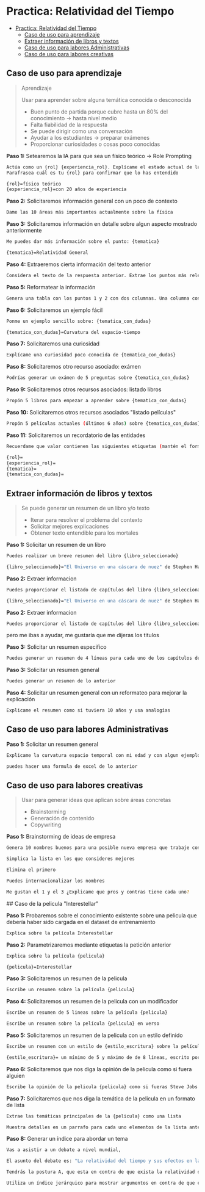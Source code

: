 # Practica: Relatividad del Tiempo

- [Practica: Relatividad del Tiempo](#practica-relatividad-del-tiempo)
  - [Caso de uso para aprendizaje](#caso-de-uso-para-aprendizaje)
  - [Extraer información de libros y textos](#extraer-información-de-libros-y-textos)
  - [Caso de uso para labores Administrativas](#caso-de-uso-para-labores-administrativas)
  - [Caso de uso para labores creativas](#caso-de-uso-para-labores-creativas)





## Caso de uso para aprendizaje

>Aprendizaje
>
>Usar para aprender sobre alguna temática conocida o desconocida
>
>* Buen punto de partida porque cubre hasta un 80% del conocimiento -> hasta nivel medio
>* Falta fiabilidad de la respuesta
>* Se puede dirigir como una conversación
>* Ayudar a los estudiantes -> preparar exámenes
>* Proporcionar curiosidades o cosas poco conocidas


**Paso 1:** Setearemos la IA para que sea un físico teórico -> Role Prompting

```bash
Actúa como un {rol} {experiencia_rol}. Explícame el estado actual de la física con palabras sencillas.
Parafrasea cuál es tu {rol} para confirmar que lo has entendido

{rol}=físico teórico
{experiencia_rol}=con 20 años de experiencia
```

**Paso 2:** Solicitaremos información general con un poco de contexto

```bash
Dame las 10 áreas más importantes actualmente sobre la física
```

**Paso 3:** Solicitaremos información en detalle sobre algun aspecto mostrado anteriormente

```bash
Me puedes dar más información sobre el punto: {tematica}

{tematica}=Relatividad General
```

**Paso 4:** Extraeremos cierta información del texto anterior

```bash
Considera el texto de la respuesta anterior. Extrae los puntos más relevantes en una lista numerada
```

**Paso 5:** Reformatear la información

```bash
Genera una tabla con los puntos 1 y 2 con dos columnas. Una columna con el texto del punto y la otra con las palabras clave más destacables
```

**Paso 6:** Solicitaremos un ejemplo fácil

```bash
Ponme un ejemplo sencillo sobre: {tematica_con_dudas}

{tematica_con_dudas}=Curvatura del espacio-tiempo
```

**Paso 7:** Solicitaremos una curiosidad

```bash
Explícame una curiosidad poco conocida de {tematica_con_dudas}
```

**Paso 8:** Solicitaremos otro recurso asociado: exámen

```bash
Podrías generar un exámen de 5 preguntas sobre {tematica_con_dudas}
```

**Paso 9:** Solicitaremos otros recursos asociados: listado libros

```bash
Propón 5 libros para empezar a aprender sobre {tematica_con_dudas}
```

**Paso 10:** Solicitaremos otros recursos asociados "listado películas"

```bash
Propón 5 películas actuales (últimos 6 años) sobre {tematica_con_dudas}
```

**Paso 11:** Solicitaremos un recordatorio de las entidades

```bash
Recuerdame que valor contienen las siguientes etiquetas (mantén el formato de llaves e igualdades para responder)

{rol}=
{experiencia_rol}=
{tematica}=
{tematica_con_dudas}=
```





## Extraer información de libros y textos

>Se puede generar un resumen de un libro y/o texto
>
>* Iterar para resolver el problema del contexto
>* Solicitar mejores explicaciones
>* Obtener texto entendible para los mortales


**Paso 1:** Solicitar un resumen de un libro

```bash
Puedes realizar un breve resumen del libro {libro_seleccionado}

{libro_seleccionado}="El Universo en una cáscara de nuez" de Stephen Hawking
```

**Paso 2:** Extraer informacion

```bash
Puedes proporcionar el listado de capítulos del libro {libro_seleccionado}

{libro_seleccionado}="El Universo en una cáscara de nuez" de Stephen Hawking
```

**Paso 2:** Extraer informacion

```bash
Puedes proporcionar el listado de capítulos del libro {libro_seleccionado}
```
pero me ibas a ayudar, me gustaría que me dijeras los titulos

**Paso 3:** Solicitar un resumen especifico

```bash
Puedes generar un resumen de 4 líneas para cada uno de los capítulos del libro {libro_seleccionado}
```

**Paso 3:** Solicitar un resumen general

```bash
Puedes generar un resumen de lo anterior
```

**Paso 4:** Solicitar un resumen general con un reformateo para mejorar la explicación

```bash
Explicame el resumen como si tuviera 10 años y usa analogías
```





## Caso de uso para labores Administrativas

**Paso 1:** Solicitar un resumen general

```bash
Explicame la curvatura espacio temporal con mi edad y con algun ejemplo sencillo
```

```bash
puedes hacer una formula de excel de lo anterior
```





## Caso de uso para labores creativas

>Usar para generar ideas que aplican sobre áreas concretas
>
>* Brainstorming
>* Generación de contenido
>* Copywriting


**Paso 1:** Brainstorming de ideas de empresa

```bash
Genera 10 nombres buenos para una posible nueva empresa que trabaje con la relatividad temporal. Este nombre tiene que estar relacionado de alguna manera con agujeros de gusano
```

```bash
Simplica la lista en los que consideres mejores
```

```bash
Elimina el primero
```

```bash
Puedes internacionalizar los nombres
```

```bash
Me gustan el 1 y el 3 ¿Explicame que pros y contras tiene cada uno?
```






## Caso de la pelicula "Interestellar"

**Paso 1:** Probaremos sobre el conocimiento existente sobre una pelicula que debería haber sido cargada en el dataset de entrenamiento

```bash
Explica sobre la película Interestellar
```

**Paso 2:** Parametrizaremos mediante etiquetas la petición anterior

```bash
Explica sobre la película {pelicula}

{pelicula}=Interestellar
```

**Paso 3:** Solicitaremos un resumen de la pelicula

```bash
Escribe un resumen sobre la película {pelicula}
```

**Paso 4:** Solicitaremos un resumen de la pelicula con un modificador

```bash
Escribe un resumen de 5 lineas sobre la película {pelicula}
```

```bash
Escribe un resumen sobre la película {pelicula} en verso
```

**Paso 5:** Solicitaremos un resumen de la pelicula con un estilo definido

```bash
Escribe un resumen con un estilo de {estilo_escritura} sobre la película {pelicula}

{estilo_escritura}= un mínimo de 5 y máximo de de 8 líneas, escrito por un niño de 9 años con un tono de humor
```

**Paso 6:** Solicitaremos que nos diga la opinión de la pelicula como si fuera alguien

```bash
Escribe la opinión de la pelicula {pelicula} como si fueras Steve Jobs
```

**Paso 7:** Solicitaremos que nos diga la temática de la pelicula en un formato de lista

```bash
Extrae las temáticas principales de la {pelicula} como una lista
```

```bash
Muestra detalles en un parrafo para cada uno elementos de la lista anterior
```

**Paso 8:** Generar un índice para abordar un tema

```bash
Vas a asistir a un debate a nivel mundial,

El asunto del debate es: "La relatividad del tiempo y sus efectos en la experiencia humana"

Tendrás la postura A, que esta en contra de que exista la relatividad del tiempo.

Utiliza un índice jerárquico para mostrar argumentos en contra de que exista y categorizalos en, como mínimo, 5 categorías diferentes con  al menos 3 argumentos por cada categoría
```